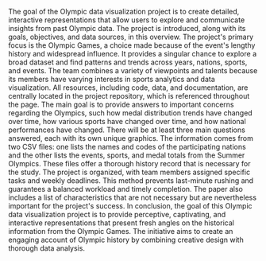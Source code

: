 The goal of the Olympic data visualization project is to create detailed, interactive representations that allow users to explore and communicate insights from past Olympic data. The project is introduced, along with its goals, objectives, and data sources, in this overview. The project's primary focus is the Olympic Games, a choice made because of the event's lengthy history and widespread influence. It provides a singular chance to explore a broad dataset and find patterns and trends across years, nations, sports, and events. The team combines a variety of viewpoints and talents because its members have varying interests in sports analytics and data visualization. All resources, including code, data, and documentation, are centrally located in the project repository, which is referenced throughout the page. 
The main goal is to provide answers to important concerns regarding the Olympics, such how medal distribution trends have changed over time, how various sports have changed over time, and how national performances have changed. There will be at least three main questions answered, each with its own unique graphics. The information comes from two CSV files: one lists the names and codes of the participating nations and the other lists the events, sports, and medal totals from the Summer Olympics. These files offer a thorough history record that is necessary for the study. The project is organized, with team members assigned specific tasks and weekly deadlines. This method prevents last-minute rushing and guarantees a balanced workload and timely completion. The paper also includes a list of characteristics that are not necessary but are nevertheless important for the project's success. 
In conclusion, the goal of this Olympic data visualization project is to provide perceptive, captivating, and interactive representations that present fresh angles on the historical information from the Olympic Games. The initiative aims to create an engaging account of Olympic history by combining creative design with thorough data analysis.
